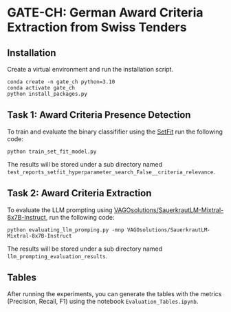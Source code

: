 # GATE-CH: German Award Criteria Extraction from Swiss Tenders

## Installation

Create a virtual environment and run the installation script.

```
conda create -n gate_ch python=3.10
conda activate gate_ch
python install_packages.py
```

## Task 1: Award Criteria Presence Detection

To train and evaluate the binary classififier using the [SetFit](https://huggingface.co/docs/setfit/index) run the following code:

```
python train_set_fit_model.py
```

The results will be stored under a sub directory named `test_reports_setfit_hyperparameter_search_False__criteria_relevance`.

## Task 2: Award Criteria Extraction

To evaluate the LLM prompting using [VAGOsolutions/SauerkrautLM-Mixtral-8x7B-Instruct](https://huggingface.co/VAGOsolutions/SauerkrautLM-Mixtral-8x7B-Instruct), run the following code:

```
python evaluating_llm_promping.py -mnp VAGOsolutions/SauerkrautLM-Mixtral-8x7B-Instruct
```

The results will be stored under a sub directory named `llm_prompting_evaluation_results`.


## Tables
After running the experiments, you can generate the tables with the metrics (Precision, Recall, F1) using the notebook `Evaluation_Tables.ipynb`.